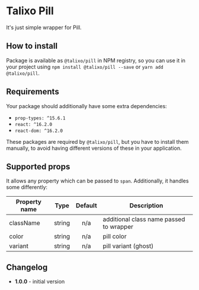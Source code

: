 # Talixo Pill

It's just simple wrapper for Pill.

## How to install

Package is available as `@talixo/pill` in NPM registry, so you can use it in your project
using `npm install @talixo/pill --save` or `yarn add @talixo/pill`.

## Requirements

Your package should additionally have some extra dependencies:

- `prop-types: ^15.6.1`
- `react: ^16.2.0`
- `react-dom: ^16.2.0`

These packages are required by `@talixo/pill`, but you have to install them manually,
to avoid having different versions of these in your application.

## Supported props

It allows any property which can be passed to `span`. Additionally, it handles some differently:

Property name | Type      | Default | Description                    
--------------|-----------|:-------:|--------------------------------
className     | string    | n/a     | additional class name passed to wrapper
color         | string    | n/a     | pill color
variant       | string    | n/a     | pill variant (ghost)

## Changelog

- **1.0.0** - initial version
